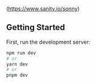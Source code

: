 

(https://www.sanity.io/sonny)
## Getting Started

First, run the development server:

```bash
npm run dev
# or
yarn dev
# or
pnpm dev
```

